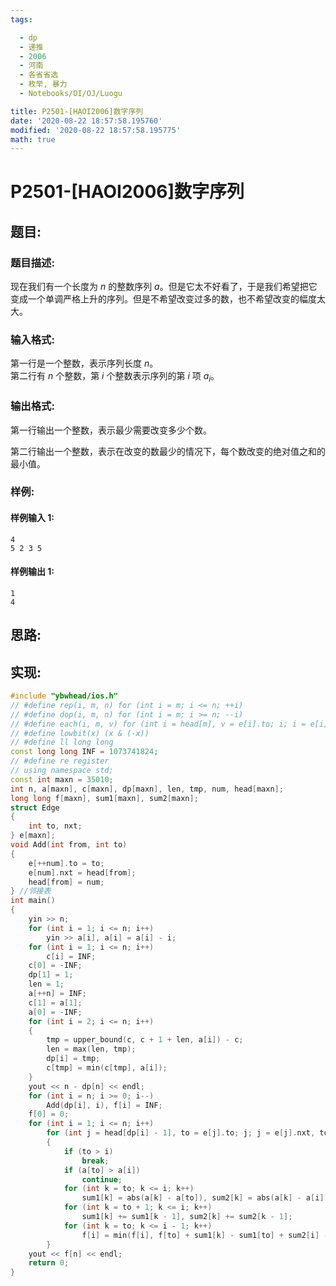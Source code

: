 ```yaml
---
tags:

  - dp
  - 递推
  - 2006
  - 河南
  - 各省省选
  - 枚举, 暴力
  - Notebooks/OI/OJ/Luogu

title: P2501-[HAOI2006]数字序列
date: '2020-08-22 18:57:58.195760'
modified: '2020-08-22 18:57:58.195775'
math: true
---
```


# P2501-[HAOI2006]数字序列

## 题目:

### 题目描述:

现在我们有一个长度为 $n$ 的整数序列 $a$。但是它太不好看了，于是我们希望把它变成一个单调严格上升的序列。但是不希望改变过多的数，也不希望改变的幅度太大。

### 输入格式:

第一行是一个整数，表示序列长度 $n$。  
第二行有 $n$ 个整数，第 $i$ 个整数表示序列的第 $i$ 项 $a_i$。

### 输出格式:

第一行输出一个整数，表示最少需要改变多少个数。

第二行输出一个整数，表示在改变的数最少的情况下，每个数改变的绝对值之和的最小值。

### 样例:

#### 样例输入 1:

``` 
4
5 2 3 5
```

#### 样例输出 1:

``` 
1
4
```

## 思路:

## 实现:

``` cpp
#include "ybwhead/ios.h"
// #define rep(i, m, n) for (int i = m; i <= n; ++i)
// #define dop(i, m, n) for (int i = m; i >= n; --i)
// #define each(i, m, v) for (int i = head[m], v = e[i].to; i; i = e[i].next, v = e[i].to)
// #define lowbit(x) (x & (-x))
// #define ll long long
const long long INF = 1073741824;
// #define re register
// using namespace std;
const int maxn = 35010;
int n, a[maxn], c[maxn], dp[maxn], len, tmp, num, head[maxn];
long long f[maxn], sum1[maxn], sum2[maxn];
struct Edge
{
    int to, nxt;
} e[maxn];
void Add(int from, int to)
{
    e[++num].to = to;
    e[num].nxt = head[from];
    head[from] = num;
} //邻接表
int main()
{
    yin >> n;
    for (int i = 1; i <= n; i++)
        yin >> a[i], a[i] = a[i] - i;
    for (int i = 1; i <= n; i++)
        c[i] = INF;
    c[0] = -INF;
    dp[1] = 1;
    len = 1;
    a[++n] = INF;
    c[1] = a[1];
    a[0] = -INF;
    for (int i = 2; i <= n; i++)
    {
        tmp = upper_bound(c, c + 1 + len, a[i]) - c;
        len = max(len, tmp);
        dp[i] = tmp;
        c[tmp] = min(c[tmp], a[i]);
    }
    yout << n - dp[n] << endl;
    for (int i = n; i >= 0; i--)
        Add(dp[i], i), f[i] = INF;
    f[0] = 0;
    for (int i = 1; i <= n; i++)
        for (int j = head[dp[i] - 1], to = e[j].to; j; j = e[j].nxt, to = e[j].to)
        {
            if (to > i)
                break;
            if (a[to] > a[i])
                continue;
            for (int k = to; k <= i; k++)
                sum1[k] = abs(a[k] - a[to]), sum2[k] = abs(a[k] - a[i]);
            for (int k = to + 1; k <= i; k++)
                sum1[k] += sum1[k - 1], sum2[k] += sum2[k - 1];
            for (int k = to; k <= i - 1; k++)
                f[i] = min(f[i], f[to] + sum1[k] - sum1[to] + sum2[i] - sum2[k]);
        }
    yout << f[n] << endl;
    return 0;
}

```
